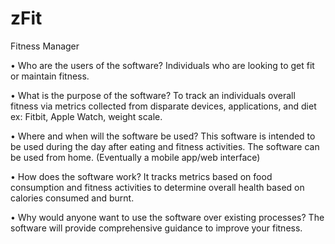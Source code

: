 # zFit
Fitness Manager


• Who are the users of the software?
Individuals who are looking to get fit or maintain fitness.

• What is the purpose of the software?
To track an individuals overall fitness via metrics collected from disparate devices, applications, and diet ex: Fitbit, Apple Watch, weight scale.

• Where and when will the software be used?
This software is intended to be used during the day after eating and fitness activities. The software can be used from home. (Eventually a mobile app/web interface)

• How does the software work?
It tracks metrics based on food consumption and fitness activities to determine overall health based on calories consumed and burnt.

• Why would anyone want to use the software over existing processes?
The software will provide comprehensive guidance to improve your fitness.